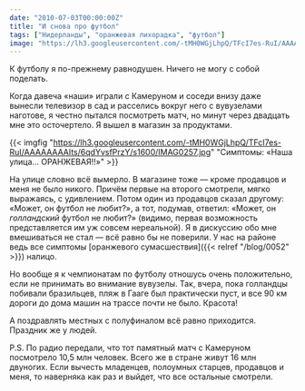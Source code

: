 ```yaml
---
date: "2010-07-03T00:00:00Z"
title: "И снова про футбол"
tags: ["Нидерланды", "оранжевая лихорадка", "футбол"]
image: "https://lh3.googleusercontent.com/-tMH0WGjLhpQ/TFcI7es-RuI/AAAAAAAAIts/6qdYvsfPrzY/s1600/IMAG0257.jpg"
---
```


К футболу я по-прежнему равнодушен. Ничего не могу с собой поделать.

Когда давеча «наши» играли с Камеруном и соседи внизу даже вынесли телевизор в сад и расселись вокруг него с вувузелами наготове, я честно пытался посмотреть матч, но минут через двадцать мне это осточертело. Я вышел в магазин за продуктами.

<!--more-->

{{< imgfig "https://lh3.googleusercontent.com/-tMH0WGjLhpQ/TFcI7es-RuI/AAAAAAAAIts/6qdYvsfPrzY/s1600/IMAG0257.jpg" "Симптомы: «Наша улица… ОРАНЖЕВАЯ!!»" >}}

На улице словно всё вымерло. В магазине тоже — кроме продавцов и меня не было никого. Причём первые на второго смотрели, мягко выражаясь, с удивлением. Потом один из продавцов сказал другому: «Может, он футбол не любит?», а тот, подумав, ответил: «Может, он *голландский* футбол не любит?» (видимо, первая возможность представляется им уж совсем нереальной). Я в дискуссию обо мне вмешиваться не стал — всё равно бы не поверили. У нас на районе ведь все симптомы [оранжевого сумасшествия]({{< relref "/blog/0052" >}}) налицо.

Но вообще я к чемпионатам по футболу отношусь очень положительно, если не принимать во внимание вувузелы. Так, вчера, пока голландцы побивали бразильцев, пляж в Гааге был практически пуст, и все 90 км дороги до дома машин на трассе почти не было. Красота!

А поздравлять местных с полуфиналом всё равно приходится. Праздник же у людей.

P.S. По радио передали, что тот памятный матч с Камеруном посмотрело 10,5 млн человек. Всего же в стране живут 16 млн двуногих. Если вычесть младенцев, полоумных старцев, продавцов и меня, то наверняка как раз и выйдет, что все остальные смотрели.
